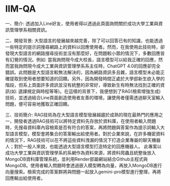 # IIM-QA
一、簡介: 透過加入Line好友，使用者得以透過此頁面詢問關於成功大學工業與資訊管理學系相關資訊。

二、開發背景: 
大型語言的發展越來越完善，除了可以回答已有的知識，也能透過一些特定的提示詞搜尋網路上的資料以回應使用者。然而，在我使用此技術時，卻發現大型語言的網路搜尋技術並沒有那麼好，在問題較小眾的情況下，多數回應皆有幻覺的情況。例如: 當我詢問現今成大校長，語言模型可以給我正確的回應，然而當我詢問現今成大工業與資訊管理學系系主任時，ChatGPT 4.0的回應卻完全錯誤。此問題是大型語言較無法解決的，因為網路資訊多且雜，語言模型未必能正確提取到使用者想要知道的回饋。另外，因為開發時間正處於大學部新生欲入學的階段，但系上頁面許多資訊並沒有統整的非常好，導致新生有時無法找到正確的資訊(如: 選課規定與時程等等)。在這樣的背景下，我便想到了RAG(檢索增強生成)技術，並透過結合Line頁面創造使用者友善的環境，讓使用者僅需透過聊天室輸入問題，便可容易地獲取正確回饋。

三、技術簡介: 
RAG技術為在大型語言模型發展越趨於成熟的現在最熱門的應用之一，開發者透過RAG技術可以將特定資料先存放於資料庫，在使用者輸入問題時，先搜尋資料庫內容檢索是否有符合的答案，再將問題與答案作為提示詞輸入大型語言模型，模型會將集合的答案輸出給使用者。對於企業來說，在許多機密資料的情況下，RAG技術可以在不將這些資料洩漏的情況下打造企業專屬的聊天機器人；對於一般人來說，也能透過大型語言模型打造特定的回應機器人。
此專案以成功大學工業與資訊管理學系的系網作為資料來源，將資料爬蟲且統整後放入MongoDB資料庫管理系統，並利用Render部屬網站結合Github主程式與MongoDB。使用者輸入問題時會透過嵌入模型轉為向量，再放入MongoDB進行向量搜索。檢索完成的答案群將與問題一起放入gemini-pro模型進行整理，再將回應輸出給使用者。
